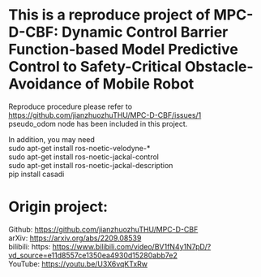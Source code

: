 # This is a reproduce project of MPC-D-CBF: Dynamic Control Barrier Function-based Model Predictive Control to Safety-Critical Obstacle-Avoidance of Mobile Robot

Reproduce procedure please refer to
https://github.com/jianzhuozhuTHU/MPC-D-CBF/issues/1
\
pseudo_odom node has been included in this project.

In addition, you may need \
sudo apt-get install ros-noetic-velodyne-*  \
sudo apt-get install ros-noetic-jackal-control  \
sudo apt-get install ros-noetic-jackal-description  \
pip install casadi  

# Origin project:
Github: https://github.com/jianzhuozhuTHU/MPC-D-CBF  \
arXiv: https://arxiv.org/abs/2209.08539  \
bilibili: https: https://www.bilibili.com/video/BV1fN4y1N7pD/?vd_source=e11d8557ce1350ea4930d15280abb7e2  \
YouTube: https://youtu.be/U3X6vqKTxRw
